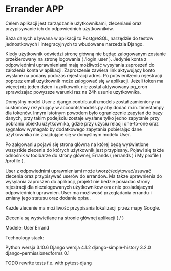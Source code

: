 # Errander APP

Celem aplikacji jest zarządzanie użytkownikami, zleceniami oraz przypisywanie ich do odpowiednich użytkowników.

Baza danych używana w aplikacji to PostgreSQL, narzędzie do testow jednostkowych i integracyjnych to wbudowane narzedzia Django.

Kiedy użytkownik odwiedzi stronę główną nie będąc zalogowanym zostanie przekierowany na stronę logowania ( /login_user ). Jedynie konta z odpowiednimi uprawnieniami mają możliwość wysyłania zaproszeń do założenia konta w aplikacji. Zaproszenie zawiera link aktywujący konto wysłane na podany podczas rejestracji adres. Po potwierdzeniu rejestracji poprzez email użytkownik może zalogować się w aplikacji. Jeżeli token ma więcej niz jeden dzien i uzytkownik nie zostal aktywowany pg_cron sprawdzajac powyzsze warunki raz na 24h usunie uzytkownika.

Domyślny model User z django.contrib.auth.models został zamieniony na customowy rezydujący w accounts/models.py aby dodać m.in. timestampy dla tokenów. Innym istotnym powodem było ograniczenie zapytań do bazy danych, przy takim podejściu zostaje wysłane tylko jedno zapytanie przy pobraniu obiektu użytkownika, gdzie przy użyciu relacji one-to-one oraz sygnałow wymagało by dodatkowego zapytania pobierając dane użytkownika nie znajdujące się w domyślnym modelu User.

Po zalgowaniu pojawi się strona główna na której będą wyświetlone wszystkie zlecenia do których użytkownik jest przypisany. Pojawi się także odnośnik w toolbarze do strony głównej, Errands ( /errands ) i My profile ( /profile ).

User z odpowiednimi uprawnieniami może tworzć/edytować/usuwać zlecenia oraz przypisywać userów do errandow. Ma takze uprawnienia do wysylania zaproszen do aplikacji, projekt nie bedzie posiadac strony rejestracji dla niezalogowanych użytkownikow oraz nie posiadajacymi odpowiednich uprawnien.
User ma możliwość przeglądania errandu i zmiany jego statusu oraz dodanie opisu.

Każde zlecenie ma możliwość przypisania lokalizacji przez mapy Google.

Zlecenia są wyświetlane na stronie głównej aplikacji ( / )

Modele:
User
Errand

Technology stack:

Python wersja 3.10.6
Django wersja 4.1.2
django-simple-history 3.2.0
django-permissionedforms 0.1

TODO
rewrite tests f.e. with pytest-djang
